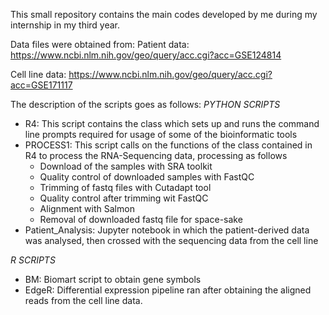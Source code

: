 This small repository contains the main codes developed by me during my internship in my third year.

Data files were obtained from:
Patient data: https://www.ncbi.nlm.nih.gov/geo/query/acc.cgi?acc=GSE124814

Cell line data: https://www.ncbi.nlm.nih.gov/geo/query/acc.cgi?acc=GSE171117

The description of the scripts goes as follows:
*PYTHON SCRIPTS*
- R4: This script contains the class which sets up and runs the command line prompts required for usage of some of the bioinformatic tools
- PROCESS1: This script calls on the functions of the class contained in R4 to process the RNA-Sequencing data, processing as follows
   - Download of the samples with SRA toolkit
   - Quality control of downloaded samples with FastQC
   - Trimming of fastq files with Cutadapt tool
   - Quality control after trimming wit FastQC
   - Alignment with Salmon
   - Removal of downloaded fastq file for space-sake
- Patient_Analysis: Jupyter notebook in which the patient-derived data was analysed, then crossed with the sequencing data from the cell line

*R SCRIPTS*
- BM: Biomart script to obtain gene symbols
- EdgeR: Differential expression pipeline ran after obtaining the aligned reads from the cell line data.
